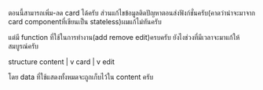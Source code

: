 ตอนนี้สามารถเพิ่ม-ลด card ได้ครับ ส่วนแก้ไขข้อมูลติดปัญหาตอนส่งฟังก์ชั่นครับ(คาดว่าน่าจะมาจาก card componentที่เขียนเป็น stateless)ผมแก้ไม่ทันครับ

แต่มี function ที่ใช้ในการทำงาน(add remove edit)ครบครับ ยังไงช่วงที่มีเวลาจะมาแก้ให้สมบูรณ์ครับ

structure 
    content
       |
       v
     card
       |
       v
     edit
     
โดย data ที่ใช้แสดงทั้งหมดจะถูกเก็บไว้ใน content ครับ

